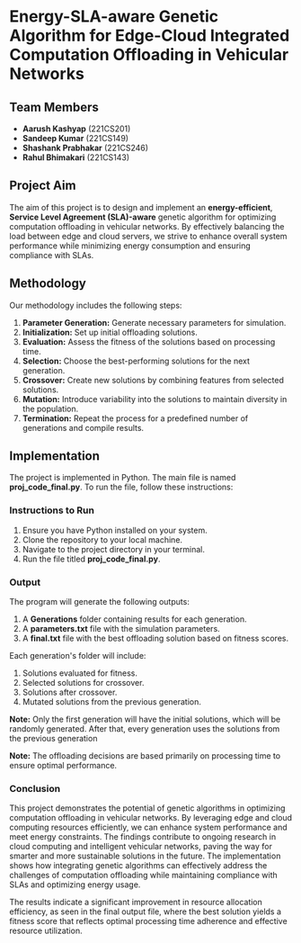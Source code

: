 # Energy-SLA-aware Genetic Algorithm for Edge-Cloud Integrated Computation Offloading in Vehicular Networks

## Team Members
- **Aarush Kashyap** (221CS201)
- **Sandeep Kumar** (221CS149)
- **Shashank Prabhakar** (221CS246)
- **Rahul Bhimakari** (221CS143)

## Project Aim
The aim of this project is to design and implement an **energy-efficient**, **Service Level Agreement (SLA)-aware** genetic algorithm for optimizing computation offloading in vehicular networks. By effectively balancing the load between edge and cloud servers, we strive to enhance overall system performance while minimizing energy consumption and ensuring compliance with SLAs.

## Methodology
Our methodology includes the following steps:
1. **Parameter Generation:** Generate necessary parameters for simulation.
2. **Initialization:** Set up initial offloading solutions.
3. **Evaluation:** Assess the fitness of the solutions based on processing time.
4. **Selection:** Choose the best-performing solutions for the next generation.
5. **Crossover:** Create new solutions by combining features from selected solutions.
6. **Mutation:** Introduce variability into the solutions to maintain diversity in the population.
7. **Termination:** Repeat the process for a predefined number of generations and compile results.

## Implementation
The project is implemented in Python. The main file is named **proj_code_final.py**. To run the file, follow these instructions:

### Instructions to Run
1. Ensure you have Python installed on your system.
2. Clone the repository to your local machine.
3. Navigate to the project directory in your terminal.
4. Run the file titled **proj_code_final.py**.

### Output
The program will generate the following outputs:

1. A **Generations** folder containing results for each generation.
2. A **parameters.txt** file with the simulation parameters.
3. A **final.txt** file with the best offloading solution based on fitness scores.

Each generation's folder will include:

1. Solutions evaluated for fitness.
2. Selected solutions for crossover.
3. Solutions after crossover.
4. Mutated solutions from the previous generation.

**Note:** Only the first generation will have the initial solutions, which will be randomly generated. After that, every generation uses the solutions from the previous generation

**Note:** The offloading decisions are based primarily on processing time to ensure optimal performance.

### Conclusion
This project demonstrates the potential of genetic algorithms in optimizing computation offloading in vehicular networks. By leveraging edge and cloud computing resources efficiently, we can enhance system performance and meet energy constraints. The findings contribute to ongoing research in cloud computing and intelligent vehicular networks, paving the way for smarter and more sustainable solutions in the future. The implementation shows how integrating genetic algorithms can effectively address the challenges of computation offloading while maintaining compliance with SLAs and optimizing energy usage.

The results indicate a significant improvement in resource allocation efficiency, as seen in the final output file, where the best solution yields a fitness score that reflects optimal processing time adherence and effective resource utilization.
